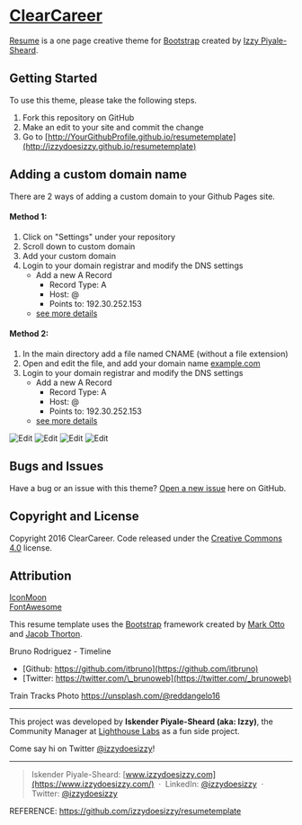 # [ClearCareer](http://startbootstrap.com/)

[Resume](https://izzydoesizzy.github.io/resumetemplate/) is a one page creative theme for [Bootstrap](http://getbootstrap.com/) created by [Izzy Piyale-Sheard](http://izzydoesizzy.com/).

## Getting Started

To use this theme, please take the following steps.

1. Fork this repository on GitHub
2. Make an edit to your site and commit the change
3. Go to [http://YourGithubProfile.github.io/resumetemplate](http://izzydoesizzy.github.io/resumetemplate)

## Adding a custom domain name

There are 2 ways of adding a custom domain to your Github Pages site.

#### Method 1:

1. Click on "Settings" under your repository
2. Scroll down to custom domain
3. Add your custom domain
4. Login to your domain registrar and modify the DNS settings
   - Add a new A Record
     - Record Type: A
     - Host: @
     - Points to: 192.30.252.153
   - [see more details](http://stackoverflow.com/questions/23375422/how-to-setup-github-pages-to-redirect-dns-requests-from-subdomain-e-g-www-to/23375423#23375423)

#### Method 2:

1. In the main directory add a file named CNAME (without a file extension)
2. Open and edit the file, and add your domain name [example.com](#)
3. Login to your domain registrar and modify the DNS settings
   - Add a new A Record
     - Record Type: A
     - Host: @
     - Points to: 192.30.252.153
   - [see more details](http://stackoverflow.com/questions/23375422/how-to-setup-github-pages-to-redirect-dns-requests-from-subdomain-e-g-www-to/23375423#23375423)

![Edit](/images/image1.png) ![Edit](/images/image2.png)
![Edit](/images/image3.png) ![Edit](/images/image4.png)

## Bugs and Issues

Have a bug or an issue with this theme? [Open a new issue](https://github.com/clearcareer/ResumeTemplate/issues) here on GitHub.

## Copyright and License

Copyright 2016 ClearCareer. Code released under the [Creative Commons 4.0](https://creativecommons.org/licenses/by/4.0/) license.

## Attribution

[IconMoon](https://icomoon.io/)  
[FontAwesome](http://fontawesome.io/)

This resume template uses the [Bootstrap](http://getbootstrap.com/) framework created by [Mark Otto](https://twitter.com/mdo) and [Jacob Thorton](https://twitter.com/fat).

Bruno Rodriguez - Timeline

- [Github: https://github.com/itbruno](https://github.com/itbruno)
- [Twitter: https://twitter.com/\_brunoweb](https://twitter.com/_brunoweb)

Train Tracks Photo https://unsplash.com/@reddangelo16

<hr>

This project was developed by **Iskender Piyale-Sheard (aka: Izzy)**, the Community Manager at [Lighthouse Labs](http://bit.ly/izzydoesizzygithub) as a fun side project.

Come say hi on Twitter [@izzydoesizzy](http://www.twitter.com/izzydoesizzy)!

---

> Iskender Piyale-Sheard: [www.izzydoesizzy.com](https://www.izzydoesizzy.com/) &nbsp;&middot;&nbsp;
> LinkedIn: [@izzydoesizzy](https://www.linkedin.com/in/izzydoesizzy) &nbsp;&middot;&nbsp;
> Twitter: [@izzydoesizzy](https://twitter.com/izzydoesizzy)

REFERENCE: https://github.com/izzydoesizzy/resumetemplate
